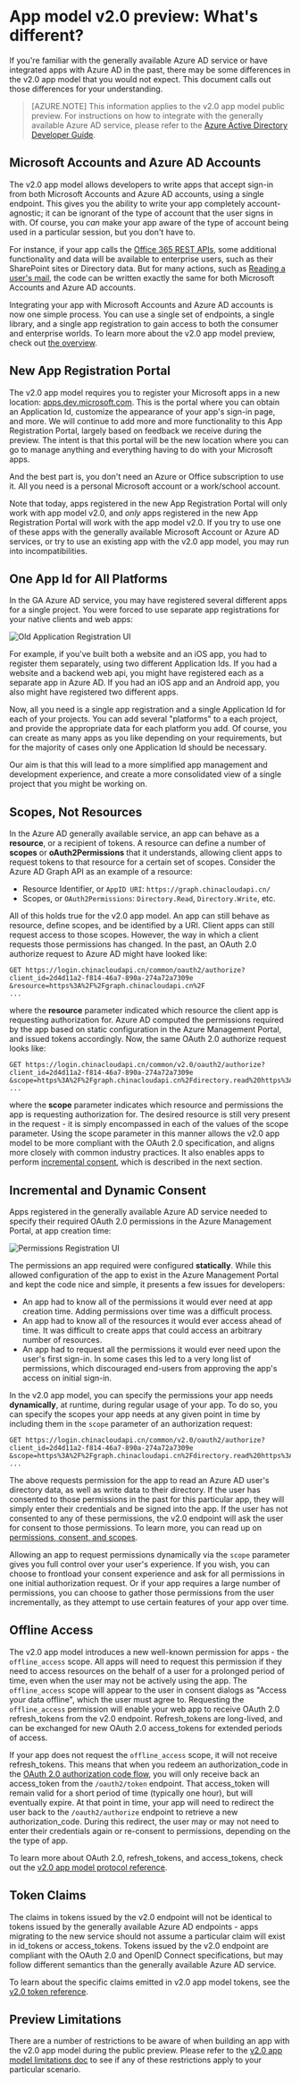 <properties
	pageTitle="App Model v2.0 | Windows Azure"
	description="An comparison between the generally available Azure AD and the v2.0 app model public preview."
	services="active-directory"
	documentationCenter=""
	authors="dstrockis"
	manager="mbaldwin"
	editor=""/>

<tags
	ms.service="active-directory"
	ms.date="08/12/2015"
	wacn.date=""/>

# App model v2.0 preview: What's different?

If you're familiar with the generally available Azure AD service or have integrated apps with Azure AD in the past, there may be some differences in the v2.0 app model that you would not expect.  This document calls out those differences for your understanding.

> [AZURE.NOTE]
	This information applies to the v2.0 app model public preview.  For instructions on how to integrate with the generally available Azure AD service, please refer to the [Azure Active Directory Developer Guide](/documentation/articles/active-directory-developers-guide).


## Microsoft Accounts and Azure AD Accounts
The v2.0 app model allows developers to write apps that accept sign-in from both Microsoft Accounts and Azure AD accounts, using a single endpoint.  This gives you the ability to write your app completely account-agnostic; it can be ignorant of the type of account that the user signs in with.  Of course, you *can* make your app aware of the type of account being used in a particular session, but you don't have to.

For instance, if your app calls the [Office 365 REST APIs](https://www.msdn.com/office/office365/howto/authenticate-Office-365-APIs-using-v2), some additional functionality and data will be available to enterprise users, such as their SharePoint sites or Directory data.  But for many actions, such as [Reading a user's mail](https://www.msdn.com/office/office365/howto/authenticate-Office-365-APIs-using-v2), the code can be written exactly the same for both Microsoft Accounts and Azure AD accounts.  

Integrating your app with Microsoft Accounts and Azure AD accounts is now one simple process.  You can use a single set of endpoints, a single library, and a single app registration to gain access to both the consumer and enterprise worlds.  To learn more about the v2.0 app model preview, check out [the overview](/documentation/articles/active-directory-appmodel-v2-overview).


## New App Registration Portal
The v2.0 app model requires you to register your Microsoft apps in a new location: [apps.dev.microsoft.com](https://apps.dev.microsoft.com).  This is the portal where you can obtain an Application Id, customize the appearance of your app's sign-in page, and more.  We will continue to add more and more functionality to this App Registration Portal, largely based on feedback we receive during the preview.  The intent is that this portal will be the new location where you can go to manage anything and everything having to do with your Microsoft apps.

And the best part is, you don't need an Azure or Office subscription to use it.  All you need is a personal Microsoft account or a work/school account.

Note that today, apps registered in the new App Registration Portal will only work with app model v2.0, and *only* apps registered in the new App Registration Portal will work with the app model v2.0.  If you try to use one of these apps with the generally available Microsoft Account or Azure AD services, or try to use an existing app with the v2.0 app model, you may run into incompatibilities.


## One App Id for All Platforms
In the GA Azure AD service, you may have registered several different apps for a single project.  You were forced to use separate app registrations for your native clients and web apps:

![Old Application Registration UI](../media/active-directory-v2-flows/old_app_registration.PNG)

For example, if you've built both a website and an iOS app, you had to register them separately, using two different Application Ids.  If you had a website and a backend web api, you might have registered each as a separate app in Azure AD.  If you had an iOS app and an Android app, you also might have registered two different apps.  

<!-- You may have even registered different apps for each of your build environments - one for dev, one for test, and one for production. -->

Now, all you need is a single app registration and a single Application Id for each of your projects.  You can add several "platforms" to a each project, and provide the appropriate data for each platform you add.  Of course, you can create as many apps as you like depending on your requirements, but for the majority of cases only one Application Id should be necessary.

<!-- You can also label a particular platform as "production-ready" when it is ready to be published to the outside world, and use that same Application Id safely in your development environments. -->

Our aim is that this will lead to a more simplified app management and development experience, and create a more consolidated view of a single project that you might be working on.


## Scopes, Not Resources
In the Azure AD generally available service, an app can behave as a **resource**, or a recipient of tokens.  A resource can define a number of **scopes** or **oAuth2Permissions** that it understands, allowing client apps to request tokens to that resource for a certain set of scopes.  Consider the Azure AD Graph API as an example of a resource:

- Resource Identifier, or `AppID URI`: `https://graph.chinacloudapi.cn/`
- Scopes, or `OAuth2Permissions`: `Directory.Read`, `Directory.Write`, etc.  

All of this holds true for the v2.0 app model.  An app can still behave as resource, define scopes, and be identified by a URI.  Client apps can still request access to those scopes.  However, the way in which a client requests those permissions has changed.  In the past, an OAuth 2.0 authorize request to Azure AD might have looked like:

```
GET https://login.chinacloudapi.cn/common/oauth2/authorize?
client_id=2d4d11a2-f814-46a7-890a-274a72a7309e
&resource=https%3A%2F%2Fgraph.chinacloudapi.cn%2F
...
```

where the **resource** parameter indicated which resource the client app is requesting authorization for.  Azure AD computed the permissions required by the app based on static configuration in the Azure Management Portal, and issued tokens accordingly.  Now, the same OAuth 2.0 authorize request looks like:

```
GET https://login.chinacloudapi.cn/common/v2.0/oauth2/authorize?
client_id=2d4d11a2-f814-46a7-890a-274a72a7309e
&scope=https%3A%2F%2Fgraph.chinacloudapi.cn%2Fdirectory.read%20https%3A%2F%2Fgraph.chinacloudapi.cn%2Fdirectory.write
...
```

where the **scope** parameter indicates which resource and permissions the app is requesting authorization for. The desired resource is still very present in the request - it is simply encompassed in each of the values of the scope parameter.  Using the scope parameter in this manner allows the v2.0 app model to be more compliant with the OAuth 2.0 specification, and aligns more closely with common industry practices.  It also enables apps to perform [incremental consent](#incremental-and-dynamic-consent), which is described in the next section.

## Incremental and Dynamic Consent
Apps registered in the generally available Azure AD service needed to specify their required OAuth 2.0 permissions in the Azure Management Portal, at app creation time:

![Permissions Registration UI](../media/active-directory-v2-flows/app_reg_permissions.PNG)

The permissions an app required were configured **statically**.  While this allowed configuration of the app to exist in the Azure Management Portal and kept the code nice and simple, it presents a few issues for developers:

- An app had to know all of the permissions it would ever need at app creation time.  Adding permissions over time was a difficult process.
- An app had to know all of the resources it would ever access ahead of time.  It was difficult to create apps that could access an arbitrary number of resources.
- An app had to request all the permissions it would ever need upon the user's first sign-in.  In some cases this led to a very long list of permissions, which discouraged end-users from approving the app's access on initial sign-in.

In the v2.0 app model, you can specify the permissions your app needs **dynamically**, at runtime, during regular usage of your app.  To do so, you can specify the scopes your app needs at any given point in time by including them in the `scope` parameter of an authorization request:

```
GET https://login.chinacloudapi.cn/common/v2.0/oauth2/authorize?
client_id=2d4d11a2-f814-46a7-890a-274a72a7309e
&scope=https%3A%2F%2Fgraph.chinacloudapi.cn%2Fdirectory.read%20https%3A%2F%2Fgraph.chinacloudapi.cn%2Fdirectory.write
...
```

The above requests permission for the app to read an Azure AD user's directory data, as well as write data to their directory.  If the user has consented to those permissions in the past for this particular app, they will simply enter their credentials and be signed into the app.  If the user has not consented to any of these permissions, the v2.0 endpoint will ask the user for consent to those permissions.  To learn more, you can read up on [permissions, consent, and scopes](/documentation/articles/active-directory-v2-scopes).

Allowing an app to request permissions dynamically via the `scope` parameter gives you full control over your user's experience.  If you wish, you can choose to frontload your consent experience and ask for all permissions in one initial authorization request.  Or if your app requires a large number of permissions, you can choose to gather those permissions from the user incrementally, as they attempt to use certain features of your app over time.

## Offline Access
The v2.0 app model introduces a new well-known permission for apps - the `offline_access` scope.  All apps will need to request this permission if they need to access resources on the behalf of a user for a prolonged period of time, even when the user may not be actively using the app.  The `offline_access` scope will appear to the user in consent dialogs as "Access your data offline", which the user must agree to.  Requesting the `offline_access` permission will enable your web app to receive OAuth 2.0 refresh_tokens from the v2.0 endpoint.  Refresh_tokens are long-lived, and can be exchanged for new OAuth 2.0 access_tokens for extended periods of access.  

If your app does not request the `offline_access` scope, it will not receive refresh_tokens.  This means that when you redeem an authorization_code in the [OAuth 2.0 authorization code flow](/documentation/articles/active-directory-v2-protocols#oauth2-authorization-code-flow), you will only receive back an access_token from the `/oauth2/token` endpoint.  That access_token will remain valid for a short period of time (typically one hour), but will eventually expire.  At that point in time, your app will need to redirect the user back to the `/oauth2/authorize` endpoint to retrieve a new authorization_code.  During this redirect, the user may or may not need to enter their credentials again or re-consent to permissions, depending on the the type of app.

To learn more about OAuth 2.0, refresh_tokens, and access_tokens, check out the [v2.0 app model protocol reference](/documentation/articles/active-directory-v2-protocols).

## Token Claims
The claims in tokens issued by the v2.0 endpoint will not be identical to tokens issued by the generally available Azure AD endpoints - apps migrating to the new service should not assume a particular claim will exist in id_tokens or access_tokens.   Tokens issued by the v2.0 endpoint are compliant with the OAuth 2.0 and OpenID Connect specifications, but may follow different semantics than the generally available Azure AD service.

To learn about the specific claims emitted in v2.0 app model tokens, see the [v2.0 token reference](/documentation/articles/active-directory-v2-tokens).


## Preview Limitations
There are a number of restrictions to be aware of when building an app with the v2.0 app model during the public preview.  Please refer to the [v2.0 app model limitations doc](/documentation/articles/active-directory-v2-limitations) to see if any of these restrictions apply to your particular scenario.

